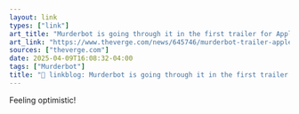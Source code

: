 ```yaml
---
layout: link
types: ["link"]
art_title: "Murderbot is going through it in the first trailer for Apple’s sci-fi series"
art_link: "https://www.theverge.com/news/645746/murderbot-trailer-apple-tv-plus"
sources: ["theverge.com"]
date: 2025-04-09T16:08:32-04:00
tags: ["Murderbot"]
title: "🔗 linkblog: Murderbot is going through it in the first trailer for Apple’s sci-fi series"
---
```

Feeling optimistic!